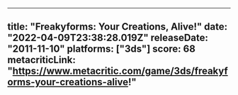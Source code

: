 
---
title: "Freakyforms: Your Creations, Alive!"
date: "2022-04-09T23:38:28.019Z"
releaseDate: "2011-11-10"
platforms: ["3ds"]
score: 68
metacriticLink: "https://www.metacritic.com/game/3ds/freakyforms-your-creations-alive!"
---
